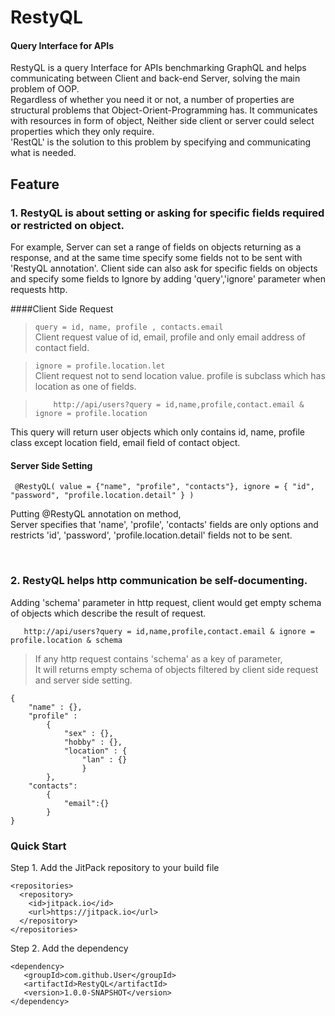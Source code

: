 # RestyQL
#### Query Interface for APIs

RestyQL is a query Interface for APIs benchmarking GraphQL and helps communicating between Client and back-end Server, solving the main problem of OOP.\
Regardless of whether you need it or not, a number of properties are structural problems that Object-Orient-Programming has.
It communicates with resources in form of object, Neither side client or server could select properties which they only require.\
'RestQL' is the solution to this problem by specifying and communicating what is needed.


## Feature
### 1. RestyQL is about setting or asking for specific fields required or restricted on object.
   For example, Server can set a range of fields on objects returning as a response, and at the same time specify some fields not to be sent with 'RestyQL annotation'. Client side can also ask for specific fields on objects and specify some fields to Ignore by adding 'query','ignore' parameter when requests http.

   ####Client Side Request 
  > `query = id, name, profile , contacts.email `   
   Client request value of id, email, profile and only email address of contact field.
     
      
  >`ignore = profile.location.let `\
   Client request not to send location value. profile is subclass which has location as one of fields.
            
            
            
     
  >         http://api/users?query = id,name,profile,contact.email & ignore = profile.location
   This query will return user objects which only contains id, name, profile class except location field, email field of contact object.
   
   
  
#### Server Side Setting
     @RestyQL( value = {"name", "profile", "contacts"}, ignore = { "id", "password", "profile.location.detail" } )
    
   Putting @RestyQL annotation on method,\
   Server specifies that 'name', 'profile', 'contacts' fields are only options and restricts 'id', 'password', 'profile.location.detail' fields not to be sent.
   
   
  
  
  
  
 &nbsp;
 &nbsp;
 &nbsp;
### 2. RestyQL helps http communication be self-documenting.
   Adding 'schema' parameter in http request, client would get empty schema of objects which describe the result of request.
    
       http://api/users?query = id,name,profile,contact.email & ignore = profile.location & schema
       
    
  > If any http request contains 'schema' as a key of parameter,\
   It will returns empty schema of objects filtered by client side request and server side setting.
  >
    {
    	"name" : {},
    	"profile" :
    		{
    			"sex" : {},
    			"hobby" : {},
    			"location" : {
    				"lan" : {}
    			    }
    		},
    	"contacts":
    		{
    			"email":{}
    		}
    }
    

### Quick Start


Step 1. Add the JitPack repository to your build file
```	
<repositories>
  <repository>  
    <id>jitpack.io</id>
    <url>https://jitpack.io</url>
  </repository>
</repositories>
```
Step 2. Add the dependency
```	
<dependency>
   <groupId>com.github.User</groupId>
   <artifactId>RestyQL</artifactId>
   <version>1.0.0-SNAPSHOT</version>
</dependency>
```
